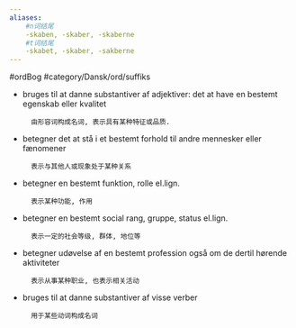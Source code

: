 ```yaml
---
aliases: 
	#n词结尾
	-skaben, -skaber, -skaberne
	#t词结尾
	-skabet, -skaber, -sakberne
---
```

#ordBog 
#category/Dansk/ord/suffiks 
- bruges til at danne substantiver af adjektiver: det at have en bestemt egenskab eller kvalitet

		由形容词构成名词, 表示具有某种特征或品质. 

- betegner det at stå i et bestemt forhold til andre mennesker eller fænomener

		表示与其他人或现象处于某种关系

- betegner en bestemt funktion, rolle el.lign.

		表示某种功能, 作用

- betegner en bestemt social rang, gruppe, status el.lign.

		表示一定的社会等级, 群体, 地位等

- betegner udøvelse af en bestemt profession også om de dertil hørende aktiviteter

		表示从事某种职业, 也表示相关活动

- bruges til at danne substantiver af visse verber

		用于某些动词构成名词